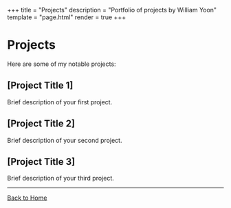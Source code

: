 +++
title = "Projects"
description = "Portfolio of projects by William Yoon"
template = "page.html"
render = true
+++

# Projects

Here are some of my notable projects:

## [Project Title 1]
Brief description of your first project.

## [Project Title 2]
Brief description of your second project.

## [Project Title 3]
Brief description of your third project.

---

[Back to Home](/) 